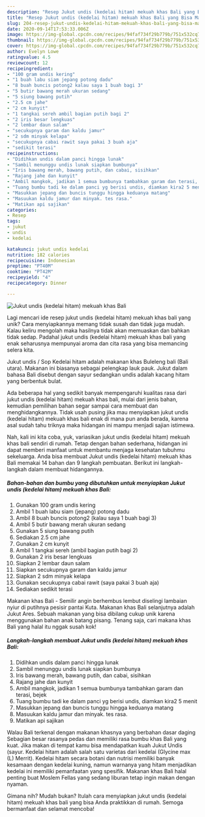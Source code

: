 ```yaml
---
description: "Resep Jukut undis (kedelai hitam) mekuah khas Bali yang Bisa Manjain Lidah"
title: "Resep Jukut undis (kedelai hitam) mekuah khas Bali yang Bisa Manjain Lidah"
slug: 204-resep-jukut-undis-kedelai-hitam-mekuah-khas-bali-yang-bisa-manjain-lidah
date: 2020-09-14T17:53:33.006Z
image: https://img-global.cpcdn.com/recipes/94faf734f29b779b/751x532cq70/jukut-undis-kedelai-hitam-mekuah-khas-bali-foto-resep-utama.jpg
thumbnail: https://img-global.cpcdn.com/recipes/94faf734f29b779b/751x532cq70/jukut-undis-kedelai-hitam-mekuah-khas-bali-foto-resep-utama.jpg
cover: https://img-global.cpcdn.com/recipes/94faf734f29b779b/751x532cq70/jukut-undis-kedelai-hitam-mekuah-khas-bali-foto-resep-utama.jpg
author: Evelyn Lowe
ratingvalue: 4.5
reviewcount: 12
recipeingredient:
- "100 gram undis kering"
- "1 buah labu siam jepang potong dadu"
- "8 buah buncis potong2 kalau saya 1 buah bagi 3"
- "5 butir bawang merah ukuran sedang"
- "5 siung bawang putih"
- "2.5 cm jahe"
- "2 cm kunyit"
- "1 tangkai sereh ambil bagian putih bagi 2"
- "2 iris besar lengkuas"
- "2 lembar daun salam"
- "secukupnya garam dan kaldu jamur"
- "2 sdm minyak kelapa"
- "secukupnya cabai rawit saya pakai 3 buah aja"
- "sedikit terasi"
recipeinstructions:
- "Didihkan undis dalam panci hingga lunak"
- "Sambil menunggu undis lunak siapkan bumbunya"
- "Iris bawang merah, bawang putih, dan cabai, sisihkan"
- "Rajang jahe dan kunyit"
- "Ambil mangkok, jadikan 1 semua bumbunya tambahkan garam dan terasi, bejek"
- "Tuang bumbu tadi ke dalam panci yg berisi undis, diamkan kira2 5 menit"
- "Masukkan jepang dan buncis tunggu hingga keduanya matang"
- "Masuukan kaldu jamur dan minyak. tes rasa."
- "Matikan api sajikan"
categories:
- Resep
tags:
- jukut
- undis
- kedelai

katakunci: jukut undis kedelai 
nutrition: 182 calories
recipecuisine: Indonesian
preptime: "PT40M"
cooktime: "PT42M"
recipeyield: "4"
recipecategory: Dinner

---
```



![Jukut undis (kedelai hitam) mekuah khas Bali](https://img-global.cpcdn.com/recipes/94faf734f29b779b/751x532cq70/jukut-undis-kedelai-hitam-mekuah-khas-bali-foto-resep-utama.jpg)

Lagi mencari ide resep jukut undis (kedelai hitam) mekuah khas bali yang unik? Cara menyiapkannya memang tidak susah dan tidak juga mudah. Kalau keliru mengolah maka hasilnya tidak akan memuaskan dan bahkan tidak sedap. Padahal jukut undis (kedelai hitam) mekuah khas bali yang enak seharusnya mempunyai aroma dan cita rasa yang bisa memancing selera kita.

Jukut undis / Sop Kedelai hitam adalah makanan khas Buleleng bali (Bali utara). Makanan ini biasanya sebagai pelengkap lauk pauk. Jukut dalam bahasa Bali disebut dengan sayur sedangkan undis adalah kacang hitam yang berbentuk bulat.

Ada beberapa hal yang sedikit banyak mempengaruhi kualitas rasa dari jukut undis (kedelai hitam) mekuah khas bali, mulai dari jenis bahan, kemudian pemilihan bahan segar sampai cara membuat dan menghidangkannya. Tidak usah pusing jika mau menyiapkan jukut undis (kedelai hitam) mekuah khas bali enak di mana pun anda berada, karena asal sudah tahu triknya maka hidangan ini mampu menjadi sajian istimewa.


Nah, kali ini kita coba, yuk, variasikan jukut undis (kedelai hitam) mekuah khas bali sendiri di rumah. Tetap dengan bahan sederhana, hidangan ini dapat memberi manfaat untuk membantu menjaga kesehatan tubuhmu sekeluarga. Anda bisa membuat Jukut undis (kedelai hitam) mekuah khas Bali memakai 14 bahan dan 9 langkah pembuatan. Berikut ini langkah-langkah dalam membuat hidangannya.

<!--inarticleads1-->

##### Bahan-bahan dan bumbu yang dibutuhkan untuk menyiapkan Jukut undis (kedelai hitam) mekuah khas Bali:

1. Gunakan 100 gram undis kering
1. Ambil 1 buah labu siam (jepang) potong dadu
1. Ambil 8 buah buncis potong2 (kalau saya 1 buah bagi 3)
1. Ambil 5 butir bawang merah ukuran sedang
1. Gunakan 5 siung bawang putih
1. Sediakan 2.5 cm jahe
1. Gunakan 2 cm kunyit
1. Ambil 1 tangkai sereh (ambil bagian putih bagi 2)
1. Gunakan 2 iris besar lengkuas
1. Siapkan 2 lembar daun salam
1. Siapkan secukupnya garam dan kaldu jamur
1. Siapkan 2 sdm minyak kelapa
1. Gunakan secukupnya cabai rawit (saya pakai 3 buah aja)
1. Sediakan sedikit terasi


Makanan khas Bali - Semilir angin berhembus lembut diselingi lambaian nyiur di putihnya pesisir pantai Kuta. Makanan khas Bali selanjutnya adalah Jukut Ares. Sebuah makanan yang bisa dibilang cukup unik karena menggunakan bahan anak batang pisang. Tenang saja, cari makana khas Bali yang halal itu nggak susah kok! 

<!--inarticleads2-->

##### Langkah-langkah membuat Jukut undis (kedelai hitam) mekuah khas Bali:

1. Didihkan undis dalam panci hingga lunak
1. Sambil menunggu undis lunak siapkan bumbunya
1. Iris bawang merah, bawang putih, dan cabai, sisihkan
1. Rajang jahe dan kunyit
1. Ambil mangkok, jadikan 1 semua bumbunya tambahkan garam dan terasi, bejek
1. Tuang bumbu tadi ke dalam panci yg berisi undis, diamkan kira2 5 menit
1. Masukkan jepang dan buncis tunggu hingga keduanya matang
1. Masuukan kaldu jamur dan minyak. tes rasa.
1. Matikan api sajikan


Walau Bali terkenal dengan makanan khasnya yang berbahan dasar daging Sebagian besar rasanya pedas dan memiliki rasa bumbu khas Bali yang kuat. Jika makan di tempat kamu bisa mendapatkan kuah Jukut Undis (sayur. Kedelai hitam adalah salah satu varietas dari kedelai (Glycine max (L) Merrit). Kedelai hitam secara botani dan nutrisi memiliki banyak kesamaan dengan kedelai kuning, namun warnanya yang hitam menjadikan kedelai ini memiliki pemanfaatan yang spesifik. Makanan khas Bali halal penting buat Moslem Fellas yang sedang liburan tetap ingin makan dengan nyaman. 

Gimana nih? Mudah bukan? Itulah cara menyiapkan jukut undis (kedelai hitam) mekuah khas bali yang bisa Anda praktikkan di rumah. Semoga bermanfaat dan selamat mencoba!
